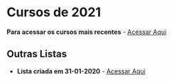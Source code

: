 # Cursos de 2021

**Para acessar os cursos mais recentes** - [Acessar Aqui](https://github.com/ProgramacaoPratica/CursosUdemy/tree/master/Cursos%20em%20Alem%C3%A3o)

## Outras Listas

  - **Lista criada em 31-01-2020** - [Acessar Aqui](https://github.com/ProgramacaoPratica/CursosUdemy/blob/master/Cursos%20em%20Alem%C3%A3o/2021/Listas/1%20-%20Lista%20-%2031-01-2021.md)
